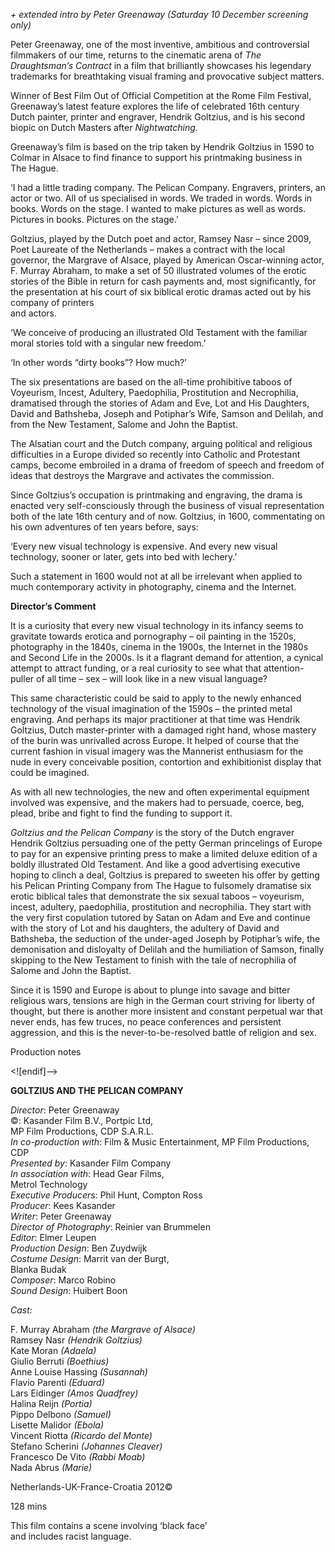 

_+ extended intro by Peter Greenaway (Saturday 10 December screening only)_

Peter Greenaway, one of the most inventive, ambitious and controversial filmmakers of our time, returns to the cinematic arena of _The Draughtsman’s Contract_ in a film that brilliantly showcases his legendary trademarks for breathtaking visual framing and provocative subject matters.

Winner of Best Film Out of Official Competition at the Rome Film Festival, Greenaway’s latest feature explores the life of celebrated 16th century Dutch painter, printer and engraver, Hendrik Goltzius, and is his second biopic on Dutch Masters after _Nightwatching_.

Greenaway’s film is based on the trip taken by Hendrik Goltzius in 1590 to Colmar in Alsace to find finance to support his printmaking business in  
The Hague.

‘I had a little trading company. The Pelican Company. Engravers, printers, an actor or two. All of us specialised in words. We traded in words. Words in books. Words on the stage. I wanted to make pictures as well as words. Pictures in books. Pictures on the stage.’

Goltzius, played by the Dutch poet and actor, Ramsey Nasr – since 2009, Poet Laureate of the Netherlands – makes a contract with the local governor, the Margrave of Alsace, played by American Oscar-winning actor, F. Murray Abraham, to make a set of 50 illustrated volumes of the erotic stories of the Bible in return for cash payments and, most significantly, for the presentation at his court of six biblical erotic dramas acted out by his company of printers  
and actors.

‘We conceive of producing an illustrated Old Testament with the familiar moral stories told with a singular new freedom.’

‘In other words “dirty books”? How much?’

The six presentations are based on the all-time prohibitive taboos of Voyeurism, Incest, Adultery, Paedophilia, Prostitution and Necrophilia, dramatised through the stories of Adam and Eve, Lot and His Daughters, David and Bathsheba, Joseph and Potiphar’s Wife, Samson and Delilah, and from the New Testament, Salome and John the Baptist.

The Alsatian court and the Dutch company, arguing political and religious difficulties in a Europe divided so recently into Catholic and Protestant camps, become embroiled in a drama of freedom of speech and freedom of ideas that destroys the Margrave and activates the commission.

Since Goltzius’s occupation is printmaking and engraving, the drama is enacted very self-consciously through the business of visual representation both of the late 16th century and of now. Goltzius, in 1600, commentating on his own adventures of ten years before, says:

‘Every new visual technology is expensive. And every new visual technology, sooner or later, gets into bed with lechery.’

Such a statement in 1600 would not at all be irrelevant when applied to much contemporary activity in photography, cinema and the Internet.

**Director’s Comment**

It is a curiosity that every new visual technology in its infancy seems to gravitate towards erotica and pornography – oil painting in the 1520s, photography in the 1840s, cinema in the 1900s, the Internet in the 1980s and Second Life in the 2000s. Is it a flagrant demand for attention, a cynical attempt to attract funding, or a real curiosity to see what that attention-puller of all time – sex – will look like in a new visual language?

This same characteristic could be said to apply to the newly enhanced technology of the visual imagination of the 1590s – the printed metal engraving. And perhaps its major practitioner at that time was Hendrik Goltzius, Dutch master-printer with a damaged right hand, whose mastery of the burin was unrivalled across Europe. It helped of course that the current fashion in visual imagery was the Mannerist enthusiasm for the nude in every conceivable position, contortion and exhibitionist display that could be imagined.

As with all new technologies, the new and often experimental equipment involved was expensive, and the makers had to persuade, coerce, beg, plead, bribe and fight to find the funding to support it.

_Goltzius and the Pelican Company_ is the story of the Dutch engraver Hendrik Goltzius persuading one of the petty German princelings of Europe to pay for an expensive printing press to make a limited deluxe edition of a boldly illustrated Old Testament. And like a good advertising executive hoping to clinch a deal, Goltzius is prepared to sweeten his offer by getting his Pelican Printing Company from The Hague to fulsomely dramatise six erotic biblical tales that demonstrate the six sexual taboos – voyeurism, incest, adultery, paedophilia, prostitution and necrophilia. They start with the very first copulation tutored by Satan on Adam and Eve and continue with the story of Lot and his daughters, the adultery of David and Bathsheba, the seduction of the under-aged Joseph by Potiphar’s wife, the demonisation and disloyalty of Delilah and the humiliation of Samson, finally skipping to the New Testament to finish with the tale of necrophilia of Salome and John the Baptist.

Since it is 1590 and Europe is about to plunge into savage and bitter religious wars, tensions are high in the German court striving for liberty of thought, but there is another more insistent and constant perpetual war that never ends, has few truces, no peace conferences and persistent aggression, and this is the never-to-be-resolved battle of religion and sex.

Production notes

<![endif]-->

**GOLTZIUS AND THE PELICAN COMPANY**

_Director_: Peter Greenaway  
©: Kasander Film B.V., Portpic Ltd,  
MP Film Productions, CDP S.A.R.L.  
_In co-production with_: Film & Music Entertainment, MP Film Productions, CDP  
_Presented by_: Kasander Film Company  
_In association with_: Head Gear Films,  
Metrol Technology  
_Executive Producers_: Phil Hunt, Compton Ross  
_Producer_: Kees Kasander  
_Writer_: Peter Greenaway  
_Director of Photography_: Reinier van Brummelen  
_Editor_: Elmer Leupen  
_Production Design_: Ben Zuydwijk  
_Costume Design_: Marrit van der Burgt,  
Blanka Budak  
_Composer_: Marco Robino  
_Sound Design_: Huibert Boon

_Cast:_

F. Murray Abraham _(the Margrave of Alsace)_  
Ramsey Nasr _(Hendrik Goltzius)_  
Kate Moran _(Adaela)_  
Giulio Berruti _(Boethius)_  
Anne Louise Hassing _(Susannah)_  
Flavio Parenti _(Eduard)_  
Lars Eidinger _(Amos Quadfrey)_  
Halina Reijn _(Portia)_  
Pippo Delbono _(Samuel)_  
Lisette Malidor _(Ebola)_  
Vincent Riotta _(Ricardo del Monte)_  
Stefano Scherini _(Johannes Cleaver)_  
Francesco De Vito _(Rabbi Moab)_  
Nada Abrus _(Marie)_

Netherlands-UK-France-Croatia 2012©

128 mins

This film contains a scene involving ‘black face’  
and includes racist language.
<!--stackedit_data:
eyJoaXN0b3J5IjpbLTIwMTg1MzAxNDldfQ==
-->